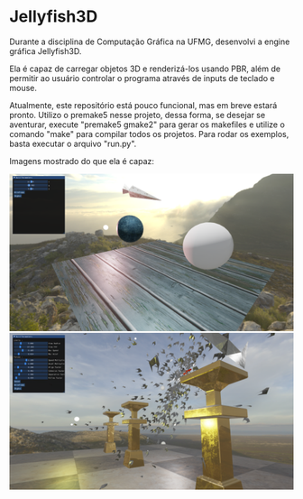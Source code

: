 # Jellyfish3D
Durante a disciplina de Computação Gráfica na UFMG, desenvolvi a engine gráfica Jellyfish3D. 

Ela é capaz de carregar objetos 3D e renderizá-los usando PBR, além de permitir ao usuário controlar o programa através de inputs de teclado e mouse. 

Atualmente, este repositório está pouco funcional, mas em breve estará pronto. Utilizo o premake5 nesse projeto, dessa forma, se desejar se aventurar, execute "premake5 gmake2" para gerar os makefiles e utilize o comando "make" para compilar todos os projetos. Para rodar os exemplos, basta executar o arquivo "run.py".

Imagens mostrado do que ela é capaz:

![Alt text](Prints/Sandbox.png?raw=true "Sandbox")
![Alt text](Prints/Boids.png?raw=true "Boids")
